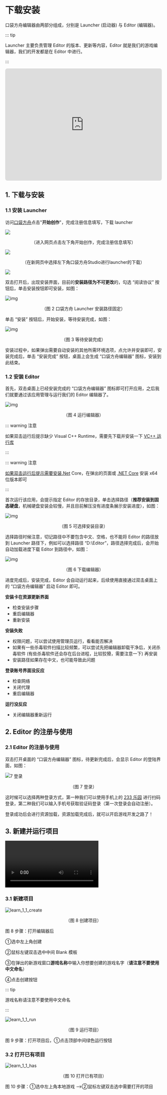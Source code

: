 # 下载安装

口袋方舟编辑器由两部分组成，分别是 Launcher (启动器) 与 Editor (编辑器)。

::: tip

Launcher 主要负责管理 Editor 的版本、更新等内容，Editor 就是我们的游戏编辑器，我们的开发都是在 Editor 中进行。

:::

<iframe sandbox="allow-scripts allow-downloads allow-same-origin allow-popups allow-presentation allow-forms" frameborder="0" draggable="false" allowfullscreen="" allow="encrypted-media;" referrerpolicy="" aha-samesite="" class="iframe-loaded" src="https://player.bilibili.com/player.html?aid=573927757&bvid=BV1sz4y1x7w4&cid=1209556169&page=2" style="border-radius: 7px; width: 100%; height: 360px;"></iframe>

## 1. 下载与安装

### 1.1 安装 Launcher

访问[口袋方舟](https://creator.ark.online/)点击"**开始创作**"，完成注册信息填写，下载 launcher

![](https://cdn.233xyx.com/athena/online/7c8dfdb553ee48659c72e6a750038419_13136921.webp)
<p align="center"> （进入网页点击左下角开始创作，完成注册信息填写） </p>

![](https://arkimg.ark.online/learn_1_1_download.webp)
<p align="center"> （在新网页中选择左下角口袋方舟Studio进行launcher的下载） </p>

![](https://arkimg.ark.online/learn_1_1_downloadOver.webp)

双击打开后，出现安装界面，目前的**安装路径为不可更改**的，勾选 “阅读协议” 按钮后，单击安装按钮即可安装，如图：

![img](https://wstatic-a1.233leyuan.com/productdocs/static/boxcnKL912raNmbx79FpTwNnbeM.png)

<center> （图 2 口袋方舟 Launcher 安装路径固定） </center>

单击 “安装” 按钮后，开始安装，等待安装完成，如图：

![img](https://wstatic-a1.233leyuan.com/productdocs/static/boxcnhqpkDdbJKEKGRSNU3KTrad.png)

<center> （图 3 等待安装完成） </center>

安装过程中，如果弹出需要自动安装的其他所需环境选项，点允许并安装即可，安装完成后，单击 “安装完成” 按钮，桌面上会生成 “口袋方舟编辑器” 图标，安装到此结束。

### 1.2 安装 Editor

首先，双击桌面上已经安装完成的 “口袋方舟编辑器” 图标即可打开应用，之后我们就要通过该应用管理与运行我们的 Editor 编辑器了。

![img](https://wstatic-a1.233leyuan.com/productdocs/static/boxcnzKtl8MvwTRJdcM5qSq0P2e.png)

<center> （图 4 运行编辑器） </center>

::: warning 注意

如果双击运行后提示缺少 Visual C++ Runtime，需要先下载并安装一下 [VC++ 运行库](http://www.winwin7.com/soft/15951.html)

:::

::: warning 注意

[如果双击运行后提示需要安装.Net](http://xn--89q07byft0siwcivskog8q3b8l2ay8ab9cuz7at6v.net/) Core，在弹出的页面或 [.NET Core](https://dotnet.microsoft.com/zh-cn/download/dotnet/3.1) 安装 x64 位版本即可

:::

首次运行该应用，会提示指定 Editor 的存放目录，单击选择路径（**推荐安装到固态硬盘**，机械硬盘安装会较慢，并且目前解压没有进度条展示安装进度），如图：

![img](https://wstatic-a1.233leyuan.com/productdocs/static/boxcnByNqfJCCpSQ6y1WsREZk2d.png)

<center> （图 5 可选择安装目录） </center>

选择路径时候注意，切记路径中不要包含中文、空格，也不能将 Editor 的路径放到 Launcher 路径下，例如可以选择路径 “D:\Editor”，路径选择完成后，会开始自动加载进度下载 Editor 到路径中，如图：

![img](https://wstatic-a1.233leyuan.com/productdocs/static/boxcnOal7UqsyI3Rk1bvOMaYlqd.png)

<center> （图 6 下载编辑器） </center>

进度完成后，安装完成，Editor 会自动运行起来，后续使用直接通过双击桌面上的 “口袋方舟编辑器” 启动 Editor 即可。

**安装卡在资源更新界面**

- 检查安装步骤
- 重启编辑器
- 重新安装

**安装失败**

- 权限问题，可以尝试使用管理员运行，看看能否解决
- 如果有一些杀毒软件扫描比较频繁，可以尝试先把编辑器卸载干净后，关闭杀毒软件 (有些杀毒软件还会存在后台进程，比较狡猾，需要注意一下) 再安装
- 安装路径如果存在中文，也可能导致此问题

**登录账号界面没反应**

- 检查网络
- 关闭代理
- 重启编辑器

**运行没反应**

- 关闭编辑器重新运行

## 2. Editor 的注册与使用 

### 2.1 Editor 的注册与使用

双击打开桌面的 “口袋方舟编辑器” 图标，待更新完成后，会显示 Editor 的登陆界面，如图：

![7 登录](https://arkimg.ark.online/7%E7%99%BB%E5%BD%95.webp)

<center> （图 7 登录） </center>

这时候可以选择两种登录方式，第一种我们可以使用手机上的 [233 乐园](https://www.233leyuan.com/) 进行扫码登录，第二种我们可以输入手机号获取验证码登录（第一次登录会自动注册）。

登录成功后会进行资源加载，资源加载完成后，就可以开启游戏开发之路了！

## 3. 新建并运行项目

<video controls src="https://arkimg.ark.online/%E8%BF%90%E8%A1%8C%E5%AE%89%E8%A3%85.mp4"></video>

### 3.1 新建项目

![learn_1_1_create](https://arkimg.ark.online/learn_1_1_create.webp)

<center> （图 8 创建项目） </center>

图 8 步骤：打开编辑器后

①选中左上角创建

②鼠标左键双击选中中间 Blank 模板

③在弹出的新游戏窗口**游戏名称**中输入你想要创建的游戏名字（**请注意不要使用中文命名**）

④点击创建按钮



::: tip

游戏名称请注意不要使用中文命名

:::

![learn_1_1_run](https://arkimg.ark.online/learn_1_1_run.webp)

<center> （图 9 运行项目） </center>

图 9 步骤：打开项目后，①点击顶部中间绿色运行按钮

### 3.2 打开已有项目

![learn_1_1_has](https://arkimg.ark.online/learn_1_1_has.webp)

<center> （图 10 打开已有项目） </center>

图 10 步骤：①选中左上角本地游戏 -->②鼠标左键双击选中需要打开的项目
